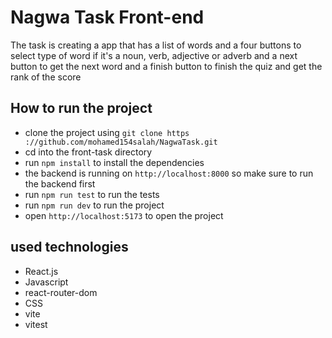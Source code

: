 # Nagwa Task Front-end

The task is creating a app that has a list of words and a four buttons to select type of word if it's a noun, verb, adjective or adverb and a next button to get the next word and a finish button to finish the quiz and get the rank of the score

## How to run the project

- clone the project using `git clone https ://github.com/mohamed154salah/NagwaTask.git`
- cd into the front-task directory
- run `npm install` to install the dependencies
- the backend is running on `http://localhost:8000` so make sure to run the backend first
- run `npm run test` to run the tests
- run `npm run dev` to run the project
- open `http://localhost:5173` to open the project

## used technologies

- React.js
- Javascript
- react-router-dom
- CSS
- vite
- vitest
